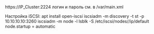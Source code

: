 https://IP_Cluster:2224
логин и пароль см. в /var/main.xml

Настройка iSCSI:
  apt install open-iscsi
  iscsiadm -m discovery -t st -p 10.10.10.10:3260
  iscsiadm -m node -l
  lsblk -S
  /etc/iscsi/nodes/<target>/ip/default
    node.startup = automatic

